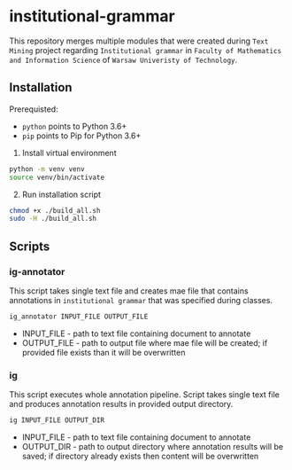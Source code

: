 # institutional-grammar

This repository merges multiple modules that were created during `Text Mining` project regarding `Institutional grammar` in `Faculty of Mathematics and Information Science` of `Warsaw Univeristy of Technology`.

## Installation

Prerequisted:

- `python` points to Python 3.6+
- `pip` points to Pip for Python 3.6+

1. Install virtual environment

```bash
python -m venv venv
source venv/bin/activate
```
2. Run installation script

```bash
chmod +x ./build_all.sh
sudo -H ./build_all.sh
```

## Scripts

### ig-annotator

This script takes single text file and creates mae file that contains annotations in `institutional grammar` that was specified during classes.

```bash
ig_annotator INPUT_FILE OUTPUT_FILE
```

- INPUT_FILE - path to text file containing document to annotate
- OUTPUT_FILE - path to output file where mae file will be created; if provided file exists than it will be overwritten

### 



### ig

This script executes whole annotation pipeline. Script takes single text file and produces annotation results in provided output directory.

```bash
ig INPUT_FILE OUTPUT_DIR
```

- INPUT_FILE - path to text file containing document to annotate
- OUTPUT_DIR - path to output directory where annotation results will be saved; if directory already exists then content will be overwritten



